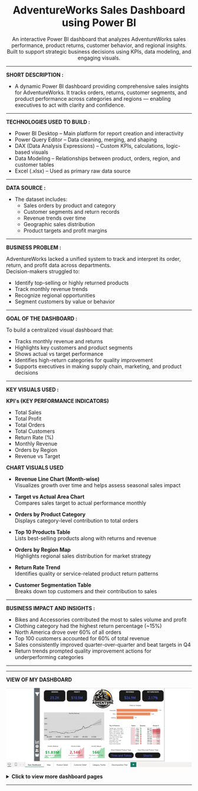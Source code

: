 <h1 align="center"><b>AdventureWorks Sales Dashboard using Power BI</b></h1>

<p align="center">
  An interactive Power BI dashboard that analyzes AdventureWorks sales performance, product returns, customer behavior, and regional insights.  
  <br>
  Built to support strategic business decisions using KPIs, data modeling, and engaging visuals.
</p>

---

**SHORT DESCRIPTION :**

- A dynamic Power BI dashboard providing comprehensive sales insights for AdventureWorks. It tracks orders, returns, customer segments, and product performance across categories and regions — enabling executives to act with clarity and confidence.

---

**TECHNOLOGIES USED TO BUILD :**

- Power BI Desktop – Main platform for report creation and interactivity  
- Power Query Editor – Data cleaning, merging, and shaping  
- DAX (Data Analysis Expressions) – Custom KPIs, calculations, logic-based visuals  
- Data Modeling – Relationships between product, orders, region, and customer tables  
- Excel (.xlsx) – Used as primary raw data source  

---

**DATA SOURCE :**

- The dataset includes:
  - Sales orders by product and category
  - Customer segments and return records
  - Revenue trends over time
  - Geographic sales distribution
  - Product targets and profit margins

---

**BUSINESS PROBLEM :**

AdventureWorks lacked a unified system to track and interpret its order, return, and profit data across departments.  
Decision-makers struggled to:
- Identify top-selling or highly returned products  
- Track monthly revenue trends  
- Recognize regional opportunities  
- Segment customers by value or behavior  

---

**GOAL OF THE DASHBOARD :**

To build a centralized visual dashboard that:
- Tracks monthly revenue and returns  
- Highlights key customers and product segments  
- Shows actual vs target performance  
- Identifies high-return categories for quality improvement  
- Supports executives in making supply chain, marketing, and product decisions  

---

**KEY VISUALS USED :**

 **KPI's (KEY PERFORMANCE INDICATORS)**

- Total Sales  
- Total Profit  
- Total Orders  
- Total Customers  
- Return Rate (%)  
- Monthly Revenue  
- Orders by Region  
- Revenue vs Target

 **CHART VISUALS USED**

- **Revenue Line Chart (Month-wise)**  
  Visualizes growth over time and helps assess seasonal sales impact

- **Target vs Actual Area Chart**  
  Compares sales target to actual performance monthly

- **Orders by Product Category**  
  Displays category-level contribution to total orders

- **Top 10 Products Table**  
  Lists best-selling products along with returns and revenue

- **Orders by Region Map**  
  Highlights regional sales distribution for market strategy

- **Return Rate Trend**  
  Identifies quality or service-related product return patterns

- **Customer Segmentation Table**  
  Breaks down top customers and their contribution to sales

---

**BUSINESS IMPACT AND INSIGHTS :**

- Bikes and Accessories contributed the most to sales volume and profit  
- Clothing category had the highest return percentage (~15%)  
- North America drove over 60% of all orders  
- Top 100 customers accounted for 60% of total revenue  
- Sales consistently improved quarter-over-quarter and beat targets in Q4  
- Return trends prompted quality improvement actions for underperforming categories

---


---
**VIEW OF MY DASHBOARD**

<p align="center">
  <img src="https://github.com/VedantVivek/Adventure-Sales-Dashboard/raw/main/Dashboard%20images/Dashboard%20Sales.png" alt="Main Dashboard" width="800"/>
</p>

<details>
<summary><b>Click to view more dashboard pages</b></summary>

<br>

- **Product Detail View**

  <p align="center">
    <img src="https://github.com/VedantVivek/Adventure-Sales-Dashboard/raw/main/Dashboard%20images/Product%20Detail.png" width="800"/>
  </p>

- **Customer Insights View**

  <p align="center">
    <img src="https://github.com/VedantVivek/Adventure-Sales-Dashboard/raw/main/Dashboard%20images/Customer%20Detail.png" width="800"/>
  </p>

- **Regional Map Insights**

  <p align="center">
    <img src="https://github.com/VedantVivek/Adventure-Sales-Dashboard/raw/main/Dashboard%20images/Map%20insights.png" width="800"/>
  </p>

- **Decomposition Tree**

  <p align="center">
    <img src="https://github.com/VedantVivek/Adventure-Sales-Dashboard/raw/main/Dashboard%20images/Decomposition%20Tree.png" width="800"/>
  </p>

- **Category Tooltip View**

  <p align="center">
    <img src="https://github.com/VedantVivek/Adventure-Sales-Dashboard/raw/main/Dashboard%20images/Category%20Tooltip.png" width="800"/>
  </p>

</details>

---


